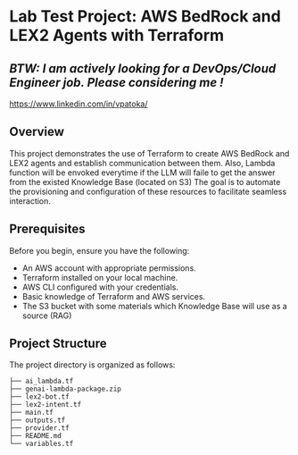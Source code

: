 # Lab Test Project: AWS BedRock and LEX2 Agents with Terraform

## *BTW: I am actively looking for a DevOps/Cloud Engineer job. Please considering me !*

https://www.linkedin.com/in/vpatoka/



## Overview

This project demonstrates the use of Terraform to create AWS BedRock and LEX2 agents and establish communication between them. 
Also, Lambda function will be envoked everytime if the LLM will faile to get the answer from the existed Knowledge Base (located on S3)
The goal is to automate the provisioning and configuration of these resources to facilitate seamless interaction.

## Prerequisites
Before you begin, ensure you have the following:
- An AWS account with appropriate permissions.
- Terraform installed on your local machine.
- AWS CLI configured with your credentials.
- Basic knowledge of Terraform and AWS services.
- The S3 bucket with some materials which Knowledge Base will use as a source (RAG)
  

## Project Structure
The project directory is organized as follows:

```
├── ai_lambda.tf
├── genai-lambda-package.zip
├── lex2-bot.tf
├── lex2-intent.tf
├── main.tf
├── outputs.tf
├── provider.tf
├── README.md
└── variables.tf
```
